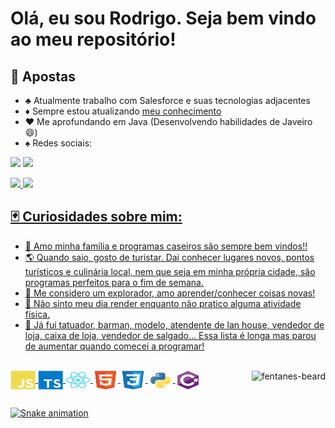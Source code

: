 # Olá, eu sou Rodrigo. Seja bem vindo ao  meu repositório! 

## :game_die: Apostas
- :clubs: Atualmente trabalho com Salesforce e suas tecnologias adjacentes
- :diamonds: Sempre estou atualizando [meu conhecimento](https://github.com/rodrigofentanes/PESSOAL-Conhecimento#meu-conhecimento)
- :hearts: Me aprofundando em Java (Desenvolvendo habilidades de Javeiro 😄)
- :spades: Redes sociais: 

<a href="https://www.instagram.com/rodrigofentaness" target="_blank"><img src="https://img.shields.io/badge/-Instagram-%23E4405F?style=for-the-badge&logo=instagram&logoColor=white" target="_blank"></a>
<a href="https://www.linkedin.com/in/rodrigofentanes/" target="_blank"><img src="https://img.shields.io/badge/-LinkedIn-%230077B5?style=for-the-badge&logo=linkedin&logoColor=white" target="_blank"></a> 

<div>
  <a href="https://github.com/rodrigofentanes?tab=repositories">
  <img height="180em" src="https://github-readme-stats.vercel.app/api?username=rodrigofentanes&show_icons=true&theme=dracula&include_all_commits=true&count_private=true"/>
  <img height="180em" src="https://github-readme-stats.vercel.app/api/top-langs/?username=rodrigofentanes&layout=compact&langs_count=7&theme=dracula"/>
</div>



## :black_joker: Curiosidades sobre mim:
- :shell: Amo minha família e programas caseiros são sempre bem vindos!!
- :earth_americas: Quando saio, gosto de turistar. Dai conhecer lugares novos, pontos turísticos e culinária local, nem que seja em minha própria cidade, são programas perfeitos para o fim de semana.
- :telescope: Me considero um explorador, amo aprender/conhecer coisas novas!
- :bicyclist: Não sinto meu dia render enquanto não pratico alguma atividade física.
- :construction_worker: Já fui tatuador, barman, modelo, atendente de lan house, vendedor de loja, caixa de loja, vendedor de salgado... Essa lista é longa mas parou de aumentar quando comecei a programar!


<div style="display: inline_block"><br>
  <img align="center" alt="fentanes-Js" height="30" width="40" src="https://raw.githubusercontent.com/devicons/devicon/master/icons/javascript/javascript-plain.svg">
  <img align="center" alt="fentanes-Ts" height="30" width="40" src="https://raw.githubusercontent.com/devicons/devicon/master/icons/typescript/typescript-plain.svg">
  <img align="center" alt="fentanes-React" height="30" width="40" src="https://raw.githubusercontent.com/devicons/devicon/master/icons/react/react-original.svg">
  <img align="center" alt="fentanes-HTML" height="30" width="40" src="https://raw.githubusercontent.com/devicons/devicon/master/icons/html5/html5-original.svg">
  <img align="center" alt="fentanes-CSS" height="30" width="40" src="https://raw.githubusercontent.com/devicons/devicon/master/icons/css3/css3-original.svg">
  <img align="center" alt="fentanes-Python" height="30" width="40" src="https://raw.githubusercontent.com/devicons/devicon/master/icons/python/python-original.svg">
  <img align="center" alt="fentanes-Csharp" height="30" width="40" src="https://raw.githubusercontent.com/devicons/devicon/master/icons/csharp/csharp-original.svg">
  <img align="right" alt="fentanes-beard" src="https://c.tenor.com/E--_3Up1FmwAAAAC/beard-alone.gif">
</div>
  
  ##
 
<div>
  
 
  ![Snake animation](https://github.com/rodrigofentanes/rodrigofentanes/blob/output/github-contribution-grid-snake.svg)
 
</div>
